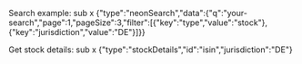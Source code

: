 Search example: sub x {"type":"neonSearch","data":{"q":"your-search","page":1,"pageSize":3,"filter":[{"key":"type","value":"stock"},{"key":"jurisdiction","value":"DE"}]}}

Get stock details: sub x {"type":"stockDetails","id":"isin","jurisdiction":"DE"}
